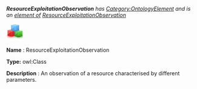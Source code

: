 ___ResourceExploitationObservation__ 
 has
 [Category:OntologyElement](../../Category/OntologyElement "Category:OntologyElement") 
 and is an
 [element of](../../Property/ElementOf "Property:ElementOf") 
[ResourceExploitationObservation](../../Submissions/ResourceExploitationObservation "Submissions:ResourceExploitationObservation")_




  





[![Class](../images/thumb/2/27/Class.gif/45px-Class.gif)](../../Image/Class.gif "Class")


__Name__ 
 : ResourceExploitationObservation
 



__Type:__ 
 owl:Class
 



__Description__ 
 : An observation of a resource characterised by different parameters.